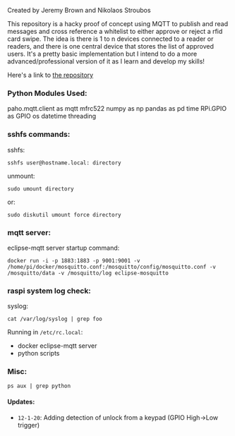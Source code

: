 Created by Jeremy Brown and Nikolaos Stroubos

This repository is a hacky proof of concept using MQTT to publish and read messages and cross reference a whitelist to either approve or reject a rfid card swipe. The idea is there is 1 to n devices connected to a reader or readers, and there is one central device that stores the list of approved users. It's a pretty basic implementation but I intend to do a more advanced/professional version of it as I learn and develop my skills!

Here's a link to [the repository](https://github.com/isotropo/rfid_lock)

### Python Modules Used:
paho.mqtt.client as mqtt
mfrc522
numpy as np
pandas as pd
time
RPi.GPIO as GPIO
os
datetime
threading

### sshfs commands:

sshfs:

    sshfs user@hostname.local: directory

unmount:

    sudo umount directory

or:

    sudo diskutil umount force directory

### mqtt server:

eclipse-mqtt server startup command:

    docker run -i -p 1883:1883 -p 9001:9001 -v /home/pi/docker/mosquitto.conf:/mosquitto/config/mosquitto.conf -v /mosquitto/data -v /mosquitto/log eclipse-mosquitto

### raspi system log check:

syslog:

    cat /var/log/syslog | grep foo

Running in `/etc/rc.local`:
 - docker eclipse-mqtt server
 - python scripts

### Misc:

    ps aux | grep python

#### Updates:
- `12-1-20`: Adding detection of unlock from a keypad (GPIO High->Low trigger)